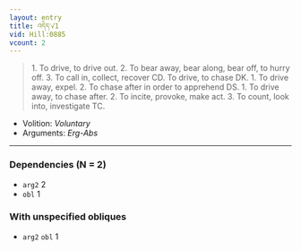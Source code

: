 ```yaml
---
layout: entry
title: འདེད་√1
vid: Hill:0885
vcount: 2
---
```

> 1\. To drive, to drive out\. 2\. To bear away, bear along, bear off, to hurry off\. 3\. To call in, collect, recover CD\. To drive, to chase DK\. 1\. To drive away, expel\. 2\. To chase after in order to apprehend DS\. 1\. To drive away, to chase after\. 2\. To incite, provoke, make act\. 3\. To count, look into, investigate TC\.

* Volition: _Voluntary_
* Arguments: _Erg-Abs_

---

### Dependencies (N = 2)
* `arg2` 2
* `obl` 1


### With unspecified obliques
* `arg2` `obl` 1
